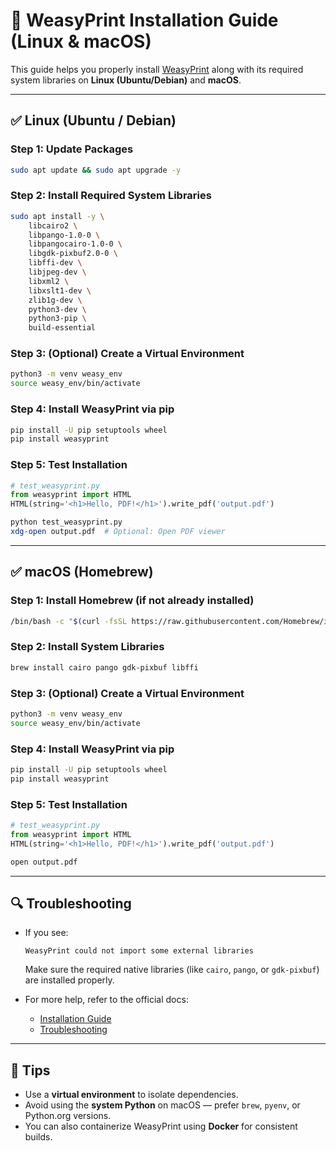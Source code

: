 # 📄 WeasyPrint Installation Guide (Linux & macOS)

This guide helps you properly install [WeasyPrint](https://weasyprint.org/) along with its required system libraries on **Linux (Ubuntu/Debian)** and **macOS**.

---

## ✅ Linux (Ubuntu / Debian)

### Step 1: Update Packages

```bash
sudo apt update && sudo apt upgrade -y
```

### Step 2: Install Required System Libraries

```bash
sudo apt install -y \
    libcairo2 \
    libpango-1.0-0 \
    libpangocairo-1.0-0 \
    libgdk-pixbuf2.0-0 \
    libffi-dev \
    libjpeg-dev \
    libxml2 \
    libxslt1-dev \
    zlib1g-dev \
    python3-dev \
    python3-pip \
    build-essential
```

### Step 3: (Optional) Create a Virtual Environment

```bash
python3 -m venv weasy_env
source weasy_env/bin/activate
```

### Step 4: Install WeasyPrint via pip

```bash
pip install -U pip setuptools wheel
pip install weasyprint
```

### Step 5: Test Installation

```python
# test_weasyprint.py
from weasyprint import HTML
HTML(string='<h1>Hello, PDF!</h1>').write_pdf('output.pdf')
```

```bash
python test_weasyprint.py
xdg-open output.pdf  # Optional: Open PDF viewer
```

---

## ✅ macOS (Homebrew)

### Step 1: Install Homebrew (if not already installed)

```bash
/bin/bash -c "$(curl -fsSL https://raw.githubusercontent.com/Homebrew/install/HEAD/install.sh)"
```

### Step 2: Install System Libraries

```bash
brew install cairo pango gdk-pixbuf libffi
```

### Step 3: (Optional) Create a Virtual Environment

```bash
python3 -m venv weasy_env
source weasy_env/bin/activate
```

### Step 4: Install WeasyPrint via pip

```bash
pip install -U pip setuptools wheel
pip install weasyprint
```

### Step 5: Test Installation

```python
# test_weasyprint.py
from weasyprint import HTML
HTML(string='<h1>Hello, PDF!</h1>').write_pdf('output.pdf')
```

```bash
open output.pdf
```

---

## 🔍 Troubleshooting

- If you see:
  ```
  WeasyPrint could not import some external libraries
  ```
  Make sure the required native libraries (like `cairo`, `pango`, or `gdk-pixbuf`) are installed properly.

- For more help, refer to the official docs:
  - [Installation Guide](https://doc.courtbouillon.org/weasyprint/stable/first_steps.html#installation)
  - [Troubleshooting](https://doc.courtbouillon.org/weasyprint/stable/first_steps.html#troubleshooting)

---

## 📌 Tips

- Use a **virtual environment** to isolate dependencies.
- Avoid using the **system Python** on macOS — prefer `brew`, `pyenv`, or Python.org versions.
- You can also containerize WeasyPrint using **Docker** for consistent builds.
